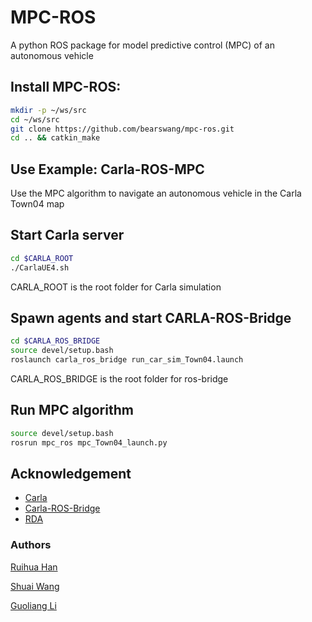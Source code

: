 # MPC-ROS
A python ROS package for model predictive control (MPC) of an autonomous vehicle

## Install MPC-ROS:

```bash
mkdir -p ~/ws/src
cd ~/ws/src
git clone https://github.com/bearswang/mpc-ros.git
cd .. && catkin_make
```

## Use Example: Carla-ROS-MPC

Use the MPC algorithm to navigate an autonomous vehicle in the Carla Town04 map

## Start Carla server
```bash
cd $CARLA_ROOT
./CarlaUE4.sh
```
CARLA_ROOT is the root folder for Carla simulation

## Spawn agents and start CARLA-ROS-Bridge
```bash
cd $CARLA_ROS_BRIDGE
source devel/setup.bash
roslaunch carla_ros_bridge run_car_sim_Town04.launch 
```
CARLA_ROS_BRIDGE is the root folder for ros-bridge

## Run MPC algorithm 
```bash
source devel/setup.bash
rosrun mpc_ros mpc_Town04_launch.py
```

## Acknowledgement

* [Carla](https://github.com/carla-simulator)
* [Carla-ROS-Bridge](https://github.com/carla-simulator/ros-bridge)
* [RDA](https://github.com/hanruihua/RDA_planner)

### Authors

[Ruihua Han](https://github.com/hanruihua)

[Shuai Wang](https://github.com/bearswang)

[Guoliang Li](https://github.com/ReusLI1998)


